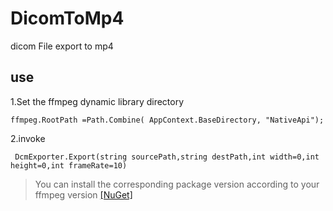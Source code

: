 # DicomToMp4
dicom File export to mp4
## use
1.Set the ffmpeg dynamic library directory

`ffmpeg.RootPath =Path.Combine( AppContext.BaseDirectory, "NativeApi");`

2.invoke

` DcmExporter.Export(string sourcePath,string destPath,int width=0,int height=0,int frameRate=10)`


>You can install the corresponding package version according to your ffmpeg version
[[NuGet]](https://www.nuget.org/packages/FFmpeg.AutoGen)
